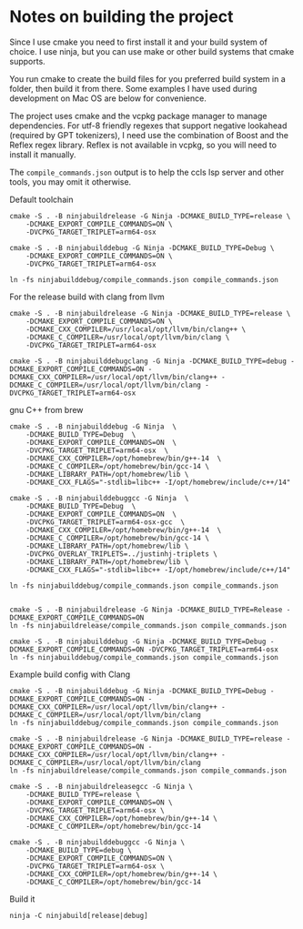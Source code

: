 # Notes on building the project

Since I use cmake you need to first install it and your build system of choice. I use ninja, but you can use make or other build systems that cmake supports.

You run cmake to create the build files for you preferred build system in a folder, then build it from there. Some examples I have used during development on Mac OS are below for convenience.

The project uses cmake and the vcpkg package manager to manage dependencies. For utf-8 friendly regexes that support negative lookahead (required by GPT tokenizers), I need use the combination of Boost and the Reflex regex library. Reflex is not available in vcpkg, so you will need to install it manually.

The `compile_commands.json` output is to help the ccls lsp server and other tools, you may omit it otherwise.

Default toolchain
```
cmake -S . -B ninjabuildrelease -G Ninja -DCMAKE_BUILD_TYPE=release \
    -DCMAKE_EXPORT_COMPILE_COMMANDS=ON \
    -DVCPKG_TARGET_TRIPLET=arm64-osx

cmake -S . -B ninjabuilddebug -G Ninja -DCMAKE_BUILD_TYPE=Debug \
    -DCMAKE_EXPORT_COMPILE_COMMANDS=ON \
    -DVCPKG_TARGET_TRIPLET=arm64-osx

ln -fs ninjabuilddebug/compile_commands.json compile_commands.json
```

For the release build with clang from llvm
```
cmake -S . -B ninjabuildrelease -G Ninja -DCMAKE_BUILD_TYPE=release \
    -DCMAKE_EXPORT_COMPILE_COMMANDS=ON \
    -DCMAKE_CXX_COMPILER=/usr/local/opt/llvm/bin/clang++ \
    -DCMAKE_C_COMPILER=/usr/local/opt/llvm/bin/clang \
    -DVCPKG_TARGET_TRIPLET=arm64-osx
```

```
cmake -S . -B ninjabuilddebugclang -G Ninja -DCMAKE_BUILD_TYPE=debug -DCMAKE_EXPORT_COMPILE_COMMANDS=ON -DCMAKE_CXX_COMPILER=/usr/local/opt/llvm/bin/clang++ -DCMAKE_C_COMPILER=/usr/local/opt/llvm/bin/clang -DVCPKG_TARGET_TRIPLET=arm64-osx
```
gnu C++ from brew
```
cmake -S . -B ninjabuilddebug -G Ninja  \
	-DCMAKE_BUILD_TYPE=Debug  \
	-DCMAKE_EXPORT_COMPILE_COMMANDS=ON  \
	-DVCPKG_TARGET_TRIPLET=arm64-osx  \
	-DCMAKE_CXX_COMPILER=/opt/homebrew/bin/g++-14  \
	-DCMAKE_C_COMPILER=/opt/homebrew/bin/gcc-14 \
    -DCMAKE_LIBRARY_PATH=/opt/homebrew/lib \
    -DCMAKE_CXX_FLAGS="-stdlib=libc++ -I/opt/homebrew/include/c++/14"

cmake -S . -B ninjabuilddebuggcc -G Ninja  \
	-DCMAKE_BUILD_TYPE=Debug  \
	-DCMAKE_EXPORT_COMPILE_COMMANDS=ON  \
	-DVCPKG_TARGET_TRIPLET=arm64-osx-gcc  \
	-DCMAKE_CXX_COMPILER=/opt/homebrew/bin/g++-14  \
	-DCMAKE_C_COMPILER=/opt/homebrew/bin/gcc-14 \
    -DCMAKE_LIBRARY_PATH=/opt/homebrew/lib \
    -DVCPKG_OVERLAY_TRIPLETS=../justinhj-triplets \
    -DCMAKE_LIBRARY_PATH=/opt/homebrew/lib \
    -DCMAKE_CXX_FLAGS="-stdlib=libc++ -I/opt/homebrew/include/c++/14"

ln -fs ninjabuilddebug/compile_commands.json compile_commands.json
 
```

```
cmake -S . -B ninjabuildrelease -G Ninja -DCMAKE_BUILD_TYPE=Release -DCMAKE_EXPORT_COMPILE_COMMANDS=ON
ln -fs ninjabuildrelease/compile_commands.json compile_commands.json
```

```
cmake -S . -B ninjabuilddebug -G Ninja -DCMAKE_BUILD_TYPE=Debug -DCMAKE_EXPORT_COMPILE_COMMANDS=ON -DVCPKG_TARGET_TRIPLET=arm64-osx
ln -fs ninjabuilddebug/compile_commands.json compile_commands.json
```

Example build config with Clang 

```
cmake -S . -B ninjabuilddebug -G Ninja -DCMAKE_BUILD_TYPE=Debug -DCMAKE_EXPORT_COMPILE_COMMANDS=ON -DCMAKE_CXX_COMPILER=/usr/local/opt/llvm/bin/clang++ -DCMAKE_C_COMPILER=/usr/local/opt/llvm/bin/clang
ln -fs ninjabuilddebug/compile_commands.json compile_commands.json
```

```
cmake -S . -B ninjabuildrelease -G Ninja -DCMAKE_BUILD_TYPE=release -DCMAKE_EXPORT_COMPILE_COMMANDS=ON -DCMAKE_CXX_COMPILER=/usr/local/opt/llvm/bin/clang++ -DCMAKE_C_COMPILER=/usr/local/opt/llvm/bin/clang
ln -fs ninjabuildrelease/compile_commands.json compile_commands.json
```

```
cmake -S . -B ninjabuildreleasegcc -G Ninja \
    -DCMAKE_BUILD_TYPE=release \
    -DCMAKE_EXPORT_COMPILE_COMMANDS=ON \
    -DVCPKG_TARGET_TRIPLET=arm64-osx \
    -DCMAKE_CXX_COMPILER=/opt/homebrew/bin/g++-14 \
    -DCMAKE_C_COMPILER=/opt/homebrew/bin/gcc-14

cmake -S . -B ninjabuilddebuggcc -G Ninja \
    -DCMAKE_BUILD_TYPE=debug \
    -DCMAKE_EXPORT_COMPILE_COMMANDS=ON \
    -DVCPKG_TARGET_TRIPLET=arm64-osx \
    -DCMAKE_CXX_COMPILER=/opt/homebrew/bin/g++-14 \
    -DCMAKE_C_COMPILER=/opt/homebrew/bin/gcc-14
```

Build it

```
ninja -C ninjabuild[release|debug]
```
